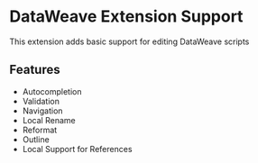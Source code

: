 # DataWeave Extension Support

This extension adds basic support for editing DataWeave scripts

## Features

* Autocompletion
* Validation
* Navigation
* Local Rename
* Reformat
* Outline
* Local Support for References
  


